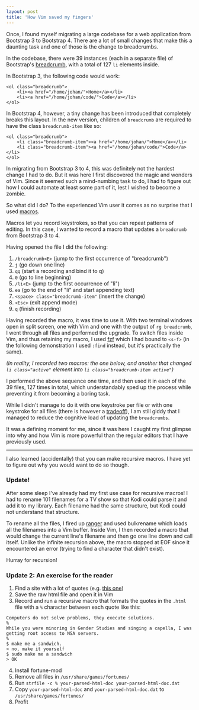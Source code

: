 ```yaml
---
layout: post
title: 'How Vim saved my fingers'
---
```


Once, I found myself migrating a large codebase for a web application from Bootstrap 3 to Bootstrap 4. There are a lot of small changes that make this a daunting task and one of those is the change to breadcrumbs.

In the codebase, there were 39 instances (each in a separate file) of Bootstrap's [breadcrumb](https://getbootstrap.com/docs/4.0/components/breadcrumb/), with a total of 127 `li` elements inside.

In Bootstrap 3, the following code would work:

```
<ol class="breadcrumb">
    <li><a href="/home/johan/">Home</a></li>
    <li><a href="/home/johan/code/">Code</a></li>
</ol>
```

In Bootstrap 4, however, a tiny change has been introduced that completely breaks this layout. In the new version, children of `breadcrumb` are required to have the class `breadcrumb-item` like so:

```
<ol class="breadcrumb">
    <li class="breadcrumb-item"><a href="/home/johan/">Home</a></li>
    <li class="breadcrumb-item"><a href="/home/johan/code/">Code</a></li>
</ol>
```

In migrating from Bootstrap 3 to 4, this was definitely not the hardest change I had to do. But it was here I first discovered the magic and wonders of Vim. Since it seemed such a mind-numbing task to do, I had to figure out how I could automate at least some part of it, lest I wished to become a zombie.

So what did I do? To the experienced Vim user it comes as no surprise that I used [macros](http://vim.wikia.com/wiki/Macros).

Macros let you record keystrokes, so that you can repeat patterns of editing. In this case, I wanted to record a macro that updates a `breadcrumb` from Bootstrap 3 to 4.

Having opened the file I did the following:

1. `/breadcrumb<E>` (jump to the first occurrence of "breadcrumb")
2. `j` (go down one line)
3. `qq` (start a recording and bind it to q)
4. `0` (go to line beginning)
5. `/li<E>` (jump to the first occurrence of "li")
6. `ea` (go to the end of "li" and start appending text)
7. `<space> class="breadcrumb-item"` (insert the change)
8. `<Esc>` (exit append mode)
9. `q` (finish recording)

Having recorded the macro, it was time to use it. With two terminal windows open in split screen, one with Vim and one with the output of `rg breadcrumb`, I went through all files and performed the upgrade. To switch files inside Vim, and thus retaining my macro, I used [fzf](https://github.com/junegunn/fzf) which I had bound to `<s-f>` (in the following demonstration I used `:find` instead, but it's practically the same).

*(In reality, I recorded two macros: the one below, and another that changed `li class="active"` element into `li class="breadcrumb-item active"`)*

<script src="https://asciinema.org/a/QYVOm17UhbYKaVr5VDcQGdILi.js" id="asciicast-QYVOm17UhbYKaVr5VDcQGdILi" async></script>

I performed the above sequence one time, and then used it in each of the 39 files, 127 times in total, which understandably sped up the process while preventing it from becoming a boring task.

While I didn't manage to do it with one keystroke per file or with one keystroke for all files (there is however a [tradeoff](https://xkcd.com/1205/)), I am still giddy that I managed to reduce the cognitive load of updating the `breadcrumbs`.

It was a defining moment for me, since it was here I caught my first glimpse into why and how Vim is more powerful than the regular editors that I have previously used.


---

I also learned (accidentally) that you can make recursive macros. I have yet to figure out why you would want to do so though.

<script src="https://asciinema.org/a/RvPUqeg4X1lNe8lJr0JwqITt3.js" id="asciicast-RvPUqeg4X1lNe8lJr0JwqITt3" async></script>

### Update!

After some sleep I've already had my first use case for recursive macros! I had to rename 101 filenames for a TV show so that Kodi could parse it and add it to my library. Each filename had the same structure, but Kodi could not understand that structure.

To rename all the files, I fired up [ranger](https://github.com/ranger/ranger) and used bulkrename which loads all the filenames into a Vim buffer. Inside Vim, I then recorded a macro that would change the current line's filename and then go one line down and call itself. Unlike the infinite recursion above, the macro stopped at EOF since it encountered an error (trying to find a character that didn't exist).

Hurray for recursion!

### Update 2: An exercise for the reader

1. Find a site with a lot of quotes (e.g. [this one](https://fortrabbit.github.io/quotes/))
2. Save the raw html file and open it in Vim
3. Record and run a recursive macro that formats the quotes in the `.html` file with a `%` character between each quote like this:

```
Computers do not solve problems, they execute solutions.
%
While you were minoring in Gender Studies and singing a capella, I was getting root access to NSA servers.
%
$ make me a sandwich.
> no, make it yourself
$ sudo make me a sandwich
> OK
```
4. Install fortune-mod
5. Remove all files in `/usr/share/games/fortunes/`
6. Run `strfile -c % your-parsed-html-doc your-parsed-html-doc.dat`
7. Copy `your-parsed-html-doc` and  `your-parsed-html-doc.dat` to `/usr/share/games/fortunes/`
8. Profit



